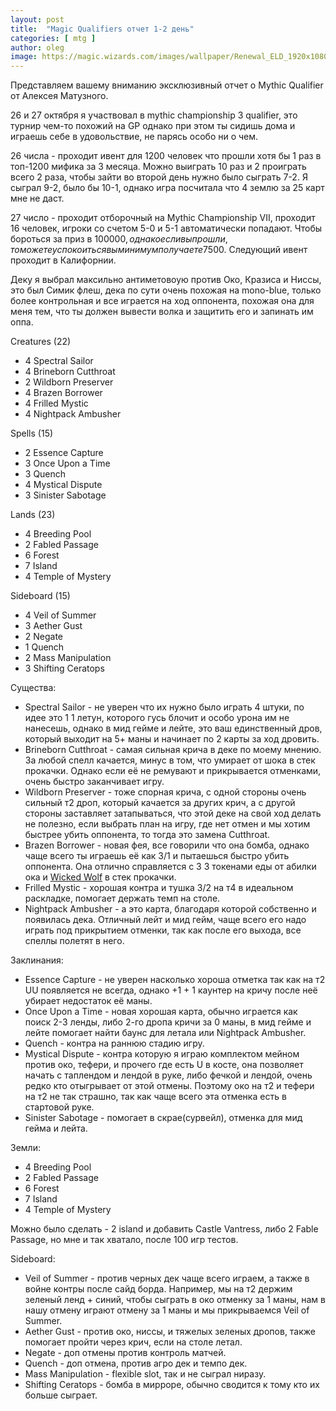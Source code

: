 ```yaml
---
layout: post
title:  "Magic Qualifiers отчет 1-2 день"
categories: [ mtg ]
author: oleg
image: https://magic.wizards.com/images/wallpaper/Renewal_ELD_1920x1080.jpg
---
```

Представляем вашему вниманию эксклюзивный отчет о Mythic Qualifier от Алексея Матузного.

26 и 27 октября я участвовал в mythic championship 3 qualifier, это турнир чем-то похожий на GP однако при этом ты сидишь дома и играешь себе в удовольствие, не парясь особо ни о чем.

26 числа - проходит ивент для 1200 человек что прошли хотя бы 1 раз в топ-1200 мифика за 3 месяца. Можно выиграть 10 раз и 2 проиграть всего 2 раза, чтобы зайти во второй день нужно было сыграть 7-2. Я сыграл 9-2, было бы 10-1, однако игра посчитала что 4 землю за 25 карт мне не даст.

27 число - проходит отборочный на Mythic Championship VII, проходит 16 человек, игроки со счетом 5-0 и 5-1 автоматически попадают. Чтобы бороться за приз в 100000$, однако если вы прошли, то можете успокоиться вы минимум получаете 7500$. Следующий ивент проходит в Калифорнии.

Деку я выбрал максильно антиметовоую против Око, Кразиса и Ниссы, это был Симик флеш, дека по сути очень похожая на mono-blue, только более контрольная и все играется на ход оппонента, похожая она для меня тем, что ты должен вывести волка и защитить его и запинать им оппа.

Creatures (22)
* 4 Spectral Sailor
* 4 Brineborn Cutthroat
* 2 Wildborn Preserver
* 4 Brazen Borrower
* 4 Frilled Mystic
* 4 Nightpack Ambusher

Spells (15)
* 2 Essence Capture
* 3 Once Upon a Time
* 3 Quench
* 4 Mystical Dispute
* 3 Sinister Sabotage

Lands (23)
* 4 Breeding Pool
* 2 Fabled Passage
* 6 Forest
* 7 Island
* 4 Temple of Mystery

Sideboard (15)
* 4 Veil of Summer
* 3 Aether Gust
* 2 Negate
* 1 Quench
* 2 Mass Manipulation
* 3 Shifting Ceratops

Существа:
* Spectral Sailor - не уверен что их нужно было играть 4 штуки, по идее это 1 1 летун, которого гусь блочит и особо урона им не нанесешь, однако в мид гейме и лейте, это ваш единственный дров, который выходит на 5+ маны и начинает по 2 карты за ход дровить.
* Brineborn Cutthroat - самая сильная крича в деке по моему мнению. За любой спелл качается, минус в том, что умирает от шока в стек прокачки. Однако если её не ремувают и прикрывается отменками, очень быстро заканчивает игру.
* Wildborn Preserver - тоже спорная крича, с одной стороны очень сильный т2 дроп, который качается за других крич, а с другой стороны заставляет затапываться, что этой деке на свой ход делать не полезно, если выбрать план на игру, где нет отмен и мы хотим быстрее убить оппонента, то тогда это замена Cutthroat.
* Brazen Borrower - новая фея, все говорили что она бомба, однако чаще всего ты играешь её как 3/1 и пытаешься быстро убить оппонента. Она отлично справляется с 3 3 токенами еды от абилки ока и <a href="https://www.mtggoldfish.com/price/Throne+of+Eldraine/Wicked+Wolf#paper">Wicked Wolf</a> в стек прокачки.
* Frilled Mystic - хорошая контра и тушка 3/2 на т4 в идеальном раскладке, помогает держать темп на столе.
* Nightpack Ambusher - а это карта, благодаря которой собственно и появилась дека. Отличный лейт и мид гейм, чаще всего его надо играть под прикрытием отменки, так как после его выхода, все спеллы полетят в него.

Заклинания:
* Essence Capture - не уверен насколько хороша отметка так как на т2 UU появляется не всегда, однако +1 + 1 каунтер на кричу после неё убирает недостаток её маны.
* Once Upon a Time - новая хорошая карта, обычно играется как поиск 2-3 ленды, либо 2-го дропа кричи за 0 маны, в мид гейме и лейте помогает найти баунс для летала или Nightpack Ambusher.
* Quench - контра на раннюю стадию игру.
* Mystical Dispute - контра которую я играю комплектом мейном против око, тефери, и прочего где есть U в косте, она позволяет начать с таплендом и лендой в руке, либо фечкой и лендой, очень редко кто отыгрывает от этой отмены. Поэтому око на т2 и тефери на т2 не так страшно, так как чаще всего эта отменка есть в стартовой руке.
* Sinister Sabotage - помогает в скрае(сурвейл), отменка для мид гейма и лейта.

Земли:
* 4 Breeding Pool
* 2 Fabled Passage
* 6 Forest
* 7 Island
* 4 Temple of Mystery

Можно было сделать - 2 island и добавить Castle Vantress, либо 2 Fable Passage, но мне и так хватало, после 100 игр тестов.

Sideboard:
* Veil of Summer - против черных дек чаще всего играем, а также в войне контры после сайд борда. Например, мы на т2 держим зеленый ленд + синий, чтобы сыграть в око отменку за 1 маны, нам в нашу отмену играют отмену за 1 маны и мы прикрываемся Veil of Summer.
* Aether Gust - против око, ниссы, и тяжелых зеленых дропов, также помогает пройти через крич, если на столе летал.
* Negate - доп отмены против контроль матчей.
* Quench - доп отмена, против агро дек и темпо дек.
* Mass Manipulation - flexible slot, так и не сыграл ниразу.
* Shifting Ceratops - бомба в мирроре, обычно сводится к тому кто их больше сыграет.